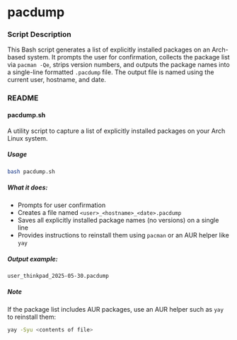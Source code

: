 # pacdump

### Script Description

This Bash script generates a list of explicitly installed packages on an Arch-based system. It prompts the user for confirmation, collects the package list via `pacman -Qe`, strips version numbers, and outputs the package names into a single-line formatted `.pacdump` file. The output file is named using the current user, hostname, and date.

### README

#### pacdump.sh

A utility script to capture a list of explicitly installed packages on your Arch Linux system.

##### Usage

```bash
bash pacdump.sh
```

##### What it does:

* Prompts for user confirmation
* Creates a file named `<user>_<hostname>_<date>.pacdump`
* Saves all explicitly installed package names (no versions) on a single line
* Provides instructions to reinstall them using `pacman` or an AUR helper like `yay`

##### Output example:

```
user_thinkpad_2025-05-30.pacdump
```

##### Note

If the package list includes AUR packages, use an AUR helper such as `yay` to reinstall them:

```bash
yay -Syu <contents of file>
```
